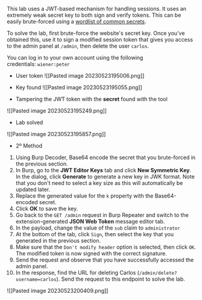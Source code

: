 
This lab uses a JWT-based mechanism for handling sessions. It uses an extremely weak secret key to both sign and verify tokens. This can be easily brute-forced using a [wordlist of common secrets](https://github.com/wallarm/jwt-secrets/blob/master/jwt.secrets.list).

To solve the lab, first brute-force the website's secret key. Once you've obtained this, use it to sign a modified session token that gives you access to the admin panel at `/admin`, then delete the user `carlos`.

You can log in to your own account using the following credentials: `wiener:peter`


* User token
![[Pasted image 20230523195006.png]]
* Key found
![[Pasted image 20230523195055.png]]

* Tampering the JWT token with the **secret** found with the tool

![[Pasted image 20230523195249.png]]

* Lab solved

![[Pasted image 20230523195857.png]]

* 2º Method

1.  Using Burp Decoder, Base64 encode the secret that you brute-forced in the previous section.
2.  In Burp, go to the **JWT Editor Keys** tab and click **New Symmetric Key**. In the dialog, click **Generate** to generate a new key in JWK format. Note that you don't need to select a key size as this will automatically be updated later.
3.  Replace the generated value for the `k` property with the Base64-encoded secret.
4.  Click **OK** to save the key.
5.  Go back to the `GET /admin` request in Burp Repeater and switch to the extension-generated **JSON Web Token** message editor tab.  
6.  In the payload, change the value of the `sub` claim to `administrator` 
7.  At the bottom of the tab, click `Sign`, then select the key that you generated in the previous section.  
8.  Make sure that the `Don't modify header` option is selected, then click `OK`. The modified token is now signed with the correct signature.  
9.  Send the request and observe that you have successfully accessed the admin panel.  
10.  In the response, find the URL for deleting Carlos (`/admin/delete?username=carlos`). Send the request to this endpoint to solve the lab.

![[Pasted image 20230523200409.png]]